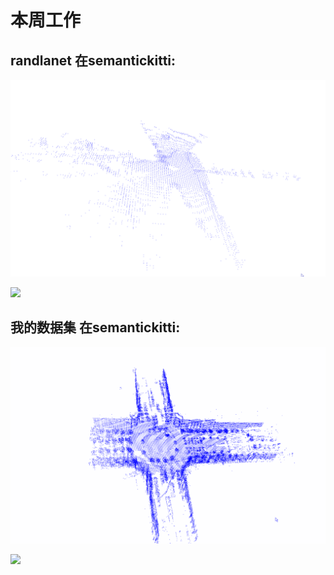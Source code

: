 # 本周工作

## randlanet 在semantickitti:
![](https://github.com/Darren-pty/Research/blob/main/Learning%20of%20way/Semester/picture/19.gif)

![](https://github.com/Darren-pty/Research/blob/main/Learning%20of%20way/Semester/picture/20.gif)


## 我的数据集 在semantickitti:
![](https://github.com/Darren-pty/Research/blob/main/Learning%20of%20way/Semester/picture/17.gif)

![](https://github.com/Darren-pty/Research/blob/main/Learning%20of%20way/Semester/picture/18.gif)
